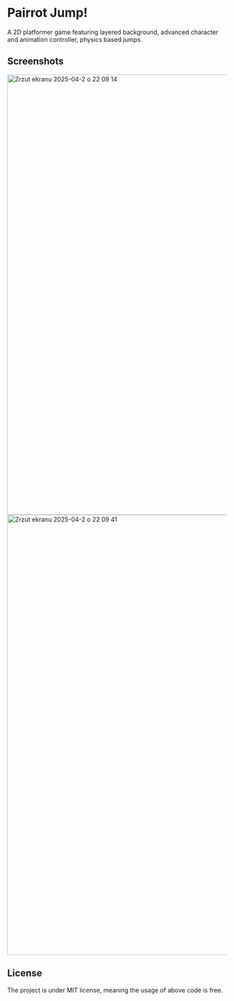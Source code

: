 # Pairrot Jump!

A 2D platformer game featuring layered background, advanced character and animation controller, physics based jumps.
<br>

## Screenshots

<img width="1012" alt="Zrzut ekranu 2025-04-2 o 22 09 14" src="https://github.com/user-attachments/assets/ad21b039-0743-4a52-b997-1e36cf677df7" />

<img width="1012" alt="Zrzut ekranu 2025-04-2 o 22 09 41" src="https://github.com/user-attachments/assets/b543d9f8-104f-42bc-a453-b6dae170e869" />

## License

The project is under MIT license, meaning the usage of above code is free.
